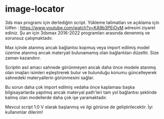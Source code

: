# image-locator
3ds max programı için derlediğim script. 
Yükleme talimatları ve açıklama için lütfen : https://www.youtube.com/watch?v=KA9b3PEjOvM adresini ziyaret ediniz.
Şu an için 3dsmax 2016-2022 programları arasında denenmiş ve sorunsuz çalışmaktadır.

Max içinde atanmış ancak bağlantısı kopmuş veya import edilmiş model üzerine atanmış ancak materyali bulunamamış olan bağlantıları düzeltir. Size zaman kazandırır.

Scriptin asıl amacı sahnede görünmeyen ancak daha önce modele atanmış olan imajları isimleri eşleştirerek bulur ve bulunduğu konumu güncelleyerek sahnedeki materyallerin görünmesini sağlar. 

Bu sorun daha çok import edilmiş vedaha önce kaplaması başka bilgisayarlarda yapılmış ancak materyal path'leri tam yol bağlantısı şeklinde kalmış olan modellerde daha çok işe yaramaktadır. 

Mevcut script 1.0 V olarak başlanmış ve ilgi görürse de geliştirilecektir.
İyi kullanımlar dilerim!
